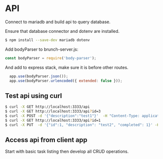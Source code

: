 # API

Connect to mariadb and build api to query database.

Ensure that database connector and dotenv are installed.

```bash
$ npm install --save-dev mariadb dotenv
```

Add bodyParser to brunch-server.js:

```javascript
const bodyParser = require('body-parser');
```

And add to express stack, make sure it is before other routes.

```javascript
  app.use(bodyParser.json());
  app.use(bodyParser.urlencoded({ extended: false }));
```

## Test api using curl

```bash
$ curl -X GET http://localhost:3333/api
$ curl -X GET http://localhost:3333/api?id=3
$ curl -X POST -d '{"description":"test1"}'  -H "Content-Type: application/json" http://localhost:3333/api/
$ curl -X GET http://localhost:3333/api?id=1
$ curl -X PUT  -d '{"id":1, "description": "test2", "completed": 1}' -H "Content-Type: application/json" http://localhost:3333/api/
```

## Access api from client app

Start with basic task listing then develop all CRUD operations.
